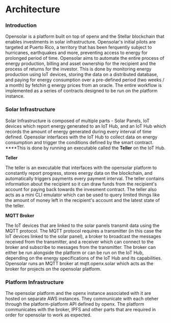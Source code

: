 # Architecture

### Introduction

Opensolar is a platform built on top of openx and the Stellar blockchain that enables investments in solar infrastructure. Opensolar's initial pilots are targeted at Puerto Rico, a territory that has been ferquently subject to hurricanes, earthquakes and more, preventing access to energy for prolonged period of time. Opensolar aims to automate the entire process of energy production, billing and asset ownership for the recipient and the process of returns for the investor. This is done by monitoring energy production using IoT devices, storing the data on a distributed database, and paying for energy consumption over a pre-defined period \(two weeks / a month\) by fetchin g energy prices from an oracle. The entire workflow is implemented as a series of contracts designed to be run on the platform instance.

### Solar Infrastructure

Solar Infrastructure is composed of multiple parts - Solar Panels, IoT devices which report energy generated to an IoT Hub, and an IoT Hub which records the amount of energy generated during every interval of time defined. Opensolar interfaces with the IoT Hub to collect data on energy consumption and trigger the conditions defined by the smart contract. ****This is done by running an executable called the **Teller** on the IoT Hub.

**Teller**

The teller is an executable that interfaces with the opensolar platform to constantly report progress, stores energy data on the blockchain, and automatically triggers payments every payment interval. The teller contains information about the recipient so it can draw funds from the recipient's account for paying back towards the invesment contract. The teller also acts as a mini CLI emulator which can be used to query limited things like the amount of money left in the recipient's account and the latest state of the teller.

**MQTT Broker**

The IoT devices that are linked to the solar panels transmit data using the MQTT protocol. The MQTT protocol requires a transmitter \(in this case the IoT devices linked to the solar panel\), a broker to broadcast the messages received from the transmitter, and a receiver which can connect to the broker and subscribe to messages from the transmitter. The broker can either be run alongside the platform or can be run on the IoT Hub, depending on the energy specifications of the IoT Hub and its capabilities. Opensolar runs an MQTT broker at mqtt.openx.solar which acts as the broker for projects on the opensolar platform.

### Platform Infrastructure

The opensolar platform and the openx instance associated with it are hosted on separate AWS instances. They communicate with each oteher through the platform-platform API defined by openx. The platform communicates with the broker, IPFS and other parts that are required in order for opensolar to work as expected.

